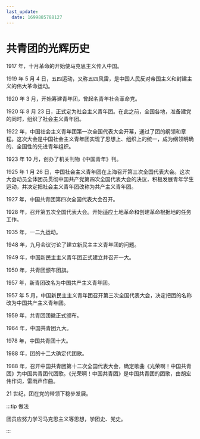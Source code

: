```yaml
---
last_update:
  date: 1699885788127
---
```


# 共青团的光辉历史

1917 年，十月革命的开始使马克思主义传入中国。

1919 年 5 月 4 日，五四运动，又称五四风雷，是中国人民反对帝国主义和封建主义的伟大革命运动。

1920 年 3 月，开始筹建青年团，曾起名青年社会革命党。

1920 年 8 月 23 日，正式定为社会主义青年团。在此之前，全国各地，准备建党的同时，组织了社会主义青年团。

1922 年，中国社会主义青年团第一次全国代表大会开幕，通过了团的纲领和章程。这次大会是中国社会主义青年团实现了思想上、组织上的统一，成为纲领明确的、全国性的先进青年组织。

1923 年 10 月，创办了机关刊物《中国青年》刊。

1925 年 1 月 26 日，中国社会主义青年团在上海召开第三次全国代表大会。这次大会动员全体团员贯彻中国共产党第四次全国代表大会的决议，积极发展青年学生运动，并决定把社会主义青年团改称为共产主义青年团。

1927 年，中国共青团第四次全国代表大会召开。

1928 年，召开第五次全国代表大会。开始适应土地革命和创建革命根据地的任务工作。

1935 年，一二九运动。

1948 年，九月会议讨论了建立新民主主义青年团的问题。

1949 年，中国新民主主义青年团正式建立并召开一大。

1950 年，共青团颁布团旗。

1957 年，新青团改名为中国共产主义青年团。

1957 年 5 月，中国新民主主义青年团召开第三次全国代表大会，决定把团的名称改为中国共产主义青年团。

1959 年，共青团团徽正式颁布。

1964 年，中国共青团九大。

1978 年，中国共青团十大。

1988 年，团的十二大确定代团歌。

1988 年，召开中国共青团第十二次全国代表大会，确定歌曲《光荣啊！中国共青团》为中国共青团代团歌。《光荣啊！中国共青团》是中国共青团的团歌，由胡宏伟作词，雷雨声作曲。

21 世纪，团在党的带领下稳步发展。

:::tip 做法

团员应努力学习马克思主义等思想，学团史、党史。

:::
